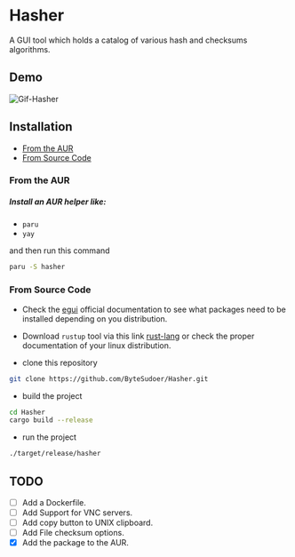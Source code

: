 # Hasher
A GUI tool which holds a catalog of various hash and checksums algorithms.

## Demo
![Gif-Hasher](https://github.com/ByteSudoer/Hasher/assets/88513682/205d25bd-aa51-4cd5-a831-77495a4e65c8)


## Installation
- [From the AUR](#From-the-AUR)
- [From Source Code](#from-Source-Code)
### From the AUR
##### Install an AUR helper like:
- `paru`
- `yay`

and then run this command
```bash 
paru -S hasher
```
### From Source Code

- Check the [egui](https://github.com/emilk/egui/tree/master) official documentation to see what packages need to be installed depending on you distribution.
- Download `rustup` tool via this link [rust-lang](https://www.rust-lang.org/tools/install) or check the proper documentation of your linux distribution.

- clone this repository
```bash
git clone https://github.com/ByteSudoer/Hasher.git
```

- build the project
```bash
cd Hasher
cargo build --release
```
- run the project
```bash 
./target/release/hasher
```


## TODO
- [ ] Add a Dockerfile.
- [ ] Add Support for VNC servers.
- [ ] Add copy button to UNIX clipboard.
- [ ] Add File checksum options.
- [X] Add the package to the AUR.
